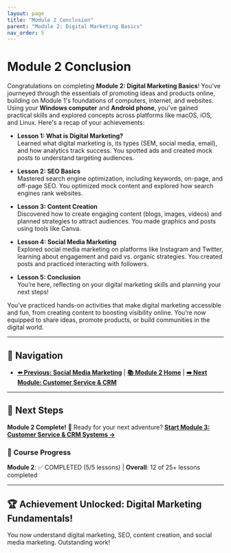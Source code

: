 ```yaml
---
layout: page
title: "Module 2 Conclusion"
parent: "Module 2: Digital Marketing Basics"
nav_order: 5
---
```


# Module 2 Conclusion

Congratulations on completing **Module 2: Digital Marketing Basics**! You've journeyed through the essentials of promoting ideas and products online, building on Module 1's foundations of computers, internet, and websites. Using your **Windows computer** and **Android phone**, you've gained practical skills and explored concepts across platforms like macOS, iOS, and Linux. Here's a recap of your achievements:

- **Lesson 1: What is Digital Marketing?**  
  Learned what digital marketing is, its types (SEM, social media, email), and how analytics track success. You spotted ads and created mock posts to understand targeting audiences.

- **Lesson 2: SEO Basics**  
  Mastered search engine optimization, including keywords, on-page, and off-page SEO. You optimized mock content and explored how search engines rank websites.

- **Lesson 3: Content Creation**  
  Discovered how to create engaging content (blogs, images, videos) and planned strategies to attract audiences. You made graphics and posts using tools like Canva.

- **Lesson 4: Social Media Marketing**  
  Explored social media marketing on platforms like Instagram and Twitter, learning about engagement and paid vs. organic strategies. You created posts and practiced interacting with followers.

- **Lesson 5: Conclusion**  
  You’re here, reflecting on your digital marketing skills and planning your next steps!

You’ve practiced hands-on activities that make digital marketing accessible and fun, from creating content to boosting visibility online. You’re now equipped to share ideas, promote products, or build communities in the digital world.

---

## 🧭 **Navigation**
- **[⬅️ Previous: Social Media Marketing](social_media_marketing.md)** | **[📚 Module 2 Home](index.md)** | **[➡️ Next Module: Customer Service & CRM](../03_customer_service_and_crm/)**

---

## 🎯 **Next Steps**
**Module 2 Complete!** 🎉 Ready for your next adventure? **[Start Module 3: Customer Service & CRM Systems →](../03_customer_service_and_crm/)**

### 📍 **Course Progress**
**Module 2**: ✅ COMPLETED (5/5 lessons) | **Overall**: 12 of 25+ lessons completed

---

## 🏆 **Achievement Unlocked: Digital Marketing Fundamentals!**
You now understand digital marketing, SEO, content creation, and social media marketing. Outstanding work!
